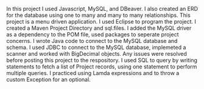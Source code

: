 In this project I used Javascript, MySQL, and DBeaver. I also created an ERD for the database using one to many and many to many relationships. This project is a menu driven application. I used Eclipse to program the project. I created a Maven Project Directory and sql.files. I added the MySQL driver as a dependency to the POM file, used packages to seperate project concerns. I wrote Java code to connect to the MySQL database and schema.  I used JDBC to connect to the MySQL database, implemeted a scanner and worked with BigDecimal objects. Any issues were resolved before posting this project to the respository. I used SQL to query by writing statements to fetch a list of Project records, using one statement to perform multiple queries. I practiced using Lamda expressions and to throw a custom Exception for an optional. 
